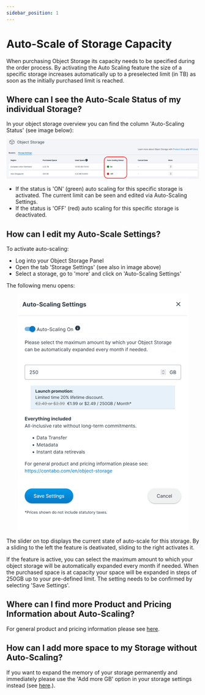 ```yaml
---
sidebar_position: 1
---
```

# Auto-Scale of Storage Capacity

When purchasing Object Storage its capacity needs to be specified during the order process.
By activating the Auto Scaling feature the size of a specific storage increases automatically up to a preselected limit (in TB) as soon as the initially purchased limit is reached.

## Where can I see the Auto-Scale Status of my individual Storage?

In your object storage overview you can find the column 'Auto-Scaling Status' (see image below):
<p align="center">
<img src="/img/products/object-storage/tutorial/autoscaleOverview.png?raw=true" alt="AutoScale Overview"/>
</p>

* If the status is 'ON' (green) auto scaling for this specific storage is activated. The current limit can be seen and edited via Auto-Scaling Settings.
* If the status is 'OFF' (red) auto scaling for this specific storage is deactivated.

## How can I edit my Auto-Scale Settings?

To activate auto-scaling:

* Log into your Object Storage Panel
* Open the tab 'Storage Settings' (see also in image above)
* Select a storage, go to 'more' and click on 'Auto-Scaling Settings'

The following menu opens:
<p align="center">
<img src="/img/products/object-storage/tutorial/autoscaleSettings.png?raw=true" alt="AutoScale Settings"/>
</p>

The slider on top displays the current state of auto-scale for this storage. By a sliding to the left the feature is deativated, sliding to the right activates it.

If the feature is active, you can select the maximum amount to which your object storage will be automatically expanded every month if needed. When the purchased space is at capacity your space will be expanded in steps of 250GB up to your pre-defined limit. The setting needs to be confirmed by selecting 'Save Settings'.

## Where can I find more Product and Pricing Information about Auto-Scaling?

For general product and pricing information please see [here](https://contabo.com/en/object-storage).

## How can I add more space to my Storage without Auto-Scaling?

If you want to expand the memory of your storage permanently and immediately please use the 'Add more GB' option in your storage settings instead (see [here](/docs/Object-Storage/Tutorial/manualscale).).